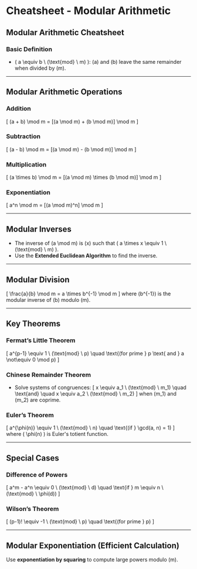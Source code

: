 # Cheatsheet - Modular Arithmetic


## **Modular Arithmetic Cheatsheet**

### **Basic Definition**
- \( a \equiv b \ (\text{mod} \ m) \): \(a\) and \(b\) leave the same remainder when divided by \(m\).

---

## **Modular Arithmetic Operations**

### **Addition**
\[
(a + b) \mod m = [(a \mod m) + (b \mod m)] \mod m
\]

### **Subtraction**
\[
(a - b) \mod m = [(a \mod m) - (b \mod m)] \mod m
\]

### **Multiplication**
\[
(a \times b) \mod m = [(a \mod m) \times (b \mod m)] \mod m
\]

### **Exponentiation**
\[
a^n \mod m = [(a \mod m)^n] \mod m
\]

---

## **Modular Inverses**
- The inverse of \(a \mod m\) is \(x\) such that \( a \times x \equiv 1 \ (\text{mod} \ m) \).
- Use the **Extended Euclidean Algorithm** to find the inverse.

---

## **Modular Division**
\[
\frac{a}{b} \mod m = a \times b^{-1} \mod m
\]
where \(b^{-1}\) is the modular inverse of \(b\) modulo \(m\).

---

## **Key Theorems**

### **Fermat’s Little Theorem**
\[
a^{p-1} \equiv 1 \ (\text{mod} \ p) \quad \text{(for prime } p \text{ and } a \not\equiv 0 \mod p)
\]

### **Chinese Remainder Theorem**
- Solve systems of congruences:
  \[
  x \equiv a_1 \ (\text{mod} \ m_1) \quad \text{and} \quad x \equiv a_2 \ (\text{mod} \ m_2)
  \]
  when \(m_1\) and \(m_2\) are coprime.

### **Euler’s Theorem**
\[
a^{\phi(n)} \equiv 1 \ (\text{mod} \ n) \quad \text{(if } \gcd(a, n) = 1)
\]
where \( \phi(n) \) is Euler's totient function.

---

## **Special Cases**

### **Difference of Powers**
\[
a^m - a^n \equiv 0 \ (\text{mod} \ d) \quad \text{if } m \equiv n \ (\text{mod} \ \phi(d))
\]

### **Wilson’s Theorem**
\[
(p-1)! \equiv -1 \ (\text{mod} \ p) \quad \text{(for prime } p)
\]

---

## **Modular Exponentiation (Efficient Calculation)**
Use **exponentiation by squaring** to compute large powers modulo \(m\).
